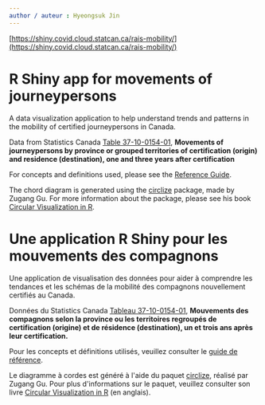 ```yaml
---
author / auteur : Hyeongsuk Jin
---
```


[https://shiny.covid.cloud.statcan.ca/rais-mobility/](https://shiny.covid.cloud.statcan.ca/rais-mobility/)

# R Shiny app for movements of journeypersons

A data visualization application to help understand trends and patterns in the mobility of certified journeypersons in Canada.

Data from Statistics Canada [Table 37-10-0154-01](https://www150.statcan.gc.ca/t1/tbl1/en/tv.action?pid=3710015401), **Movements of journeypersons by province or grouped territories of certification (origin) and residence (destination), one and three years after certification**

For concepts and definitions used, please see the [Reference Guide](https://www150.statcan.gc.ca/n1/en/catalogue/37200001).

The chord diagram is generated using the [circlize](https://cran.r-project.org/package=circlize) package, made by Zugang Gu. For more information about the package, please see his book [Circular Visualization in R](https://jokergoo.github.io/circlize_book/book/).



# Une application R Shiny pour les mouvements des compagnons

Une application de visualisation des données pour aider à comprendre les tendances et les schémas de la mobilité des compagnons nouvellement certifiés au Canada.

Données du Statistics Canada [Tableau 37-10-0154-01](https://www150.statcan.gc.ca/t1/tbl1/fr/tv.action?pid=3710015401&request_locale=fr), **Mouvements des compagnons selon la province ou les territoires regroupés de certification (origine) et de résidence (destination), un et trois ans après leur certification.**

Pour les concepts et définitions utilisés, veuillez consulter le [guide de référence](https://www150.statcan.gc.ca/n1/fr/catalogue/37200001).

Le diagramme à cordes est généré à l'aide du paquet [circlize](https://cran.r-project.org/package=circlize), réalisé par Zugang Gu. Pour plus d'informations sur le paquet, veuillez consulter son livre [Circular Visualization in R](https://jokergoo.github.io/circlize_book/book/) (en anglais).

